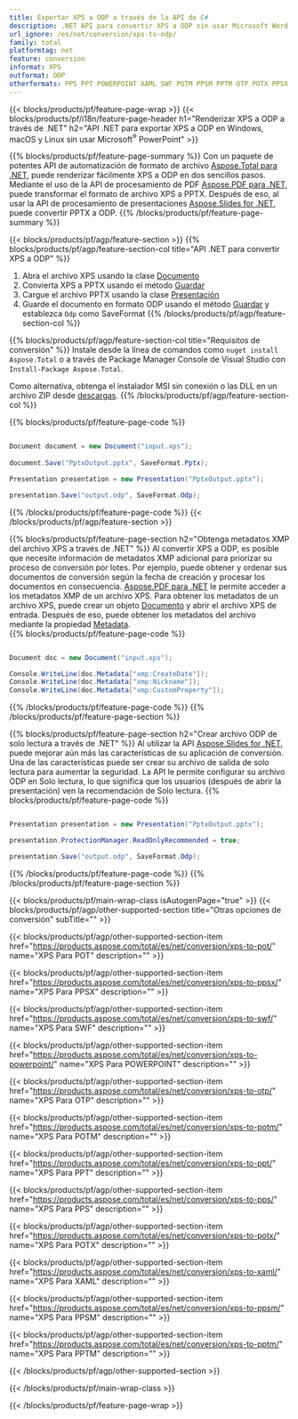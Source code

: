 ```yaml
---
title: Exportar XPS a ODP a través de la API de C#
description: .NET API para convertir XPS a ODP sin usar Microsoft Word
url_ignore: /es/net/conversion/xps-to-odp/
family: total
platformtag: net
feature: conversion
informat: XPS
outformat: ODP
otherformats: PPS PPT POWERPOINT XAML SWF POTM PPSM PPTM OTP POTX PPSX POT
---
```

{{< blocks/products/pf/feature-page-wrap >}}
{{< blocks/products/pf/i18n/feature-page-header h1="Renderizar XPS a ODP a través de .NET" h2="API .NET para exportar XPS a ODP en Windows, macOS y Linux sin usar Microsoft<sup>&reg;</sup> PowerPoint" >}}

{{% blocks/products/pf/feature-page-summary %}}
Con un paquete de potentes API de automatización de formato de archivo [Aspose.Total para .NET](https://products.aspose.com/total/net/), puede renderizar fácilmente XPS a ODP en dos sencillos pasos. Mediante el uso de la API de procesamiento de PDF [Aspose.PDF para .NET](https://products.aspose.com/pdf/net/), puede transformar el formato de archivo XPS a PPTX. Después de eso, al usar la API de procesamiento de presentaciones [Aspose.Slides for .NET](https://products.aspose.com/slides/net/), puede convertir PPTX a ODP.
{{% /blocks/products/pf/feature-page-summary  %}}

{{< blocks/products/pf/agp/feature-section >}}
{{% blocks/products/pf/agp/feature-section-col title="API .NET para convertir XPS a ODP" %}}
1. Abra el archivo XPS usando la clase [Documento](https://reference.aspose.com/pdf/net/aspose.pdf/document)
2. Convierta XPS a PPTX usando el método [Guardar](https://reference.aspose.com/pdf/net/aspose.pdf.document/save/methods/5)
3. Cargue el archivo PPTX usando la clase [Presentación](https://reference.aspose.com/slides/net/aspose.slides/presentation)
4. Guarde el documento en formato ODP usando el método [Guardar](https://reference.aspose.com/slides/net/aspose.slides.presentation/save/methods/5) y establezca `Odp` como SaveFormat
{{% /blocks/products/pf/agp/feature-section-col %}}

{{% blocks/products/pf/agp/feature-section-col title="Requisitos de conversión" %}}
Instale desde la línea de comandos como ```nuget install Aspose.Total``` o a través de Package Manager Console de Visual Studio con ```Install-Package Aspose.Total```.

Como alternativa, obtenga el instalador MSI sin conexión o las DLL en un archivo ZIP desde [descargas](https://releases.aspose.com/total/net).
{{% /blocks/products/pf/agp/feature-section-col %}}

{{% blocks/products/pf/feature-page-code %}}

```cs

Document document = new Document("input.xps");
 
document.Save("PptxOutput.pptx", SaveFormat.Pptx); 

Presentation presentation = new Presentation("PptxOutput.pptx");

presentation.Save("output.odp", SaveFormat.Odp);   
```

{{% /blocks/products/pf/feature-page-code %}}
{{< /blocks/products/pf/agp/feature-section >}}

{{% blocks/products/pf/feature-page-section  h2="Obtenga metadatos XMP del archivo XPS a través de .NET" %}}
Al convertir XPS a ODP, es posible que necesite información de metadatos XMP adicional para priorizar su proceso de conversión por lotes. Por ejemplo, puede obtener y ordenar sus documentos de conversión según la fecha de creación y procesar los documentos en consecuencia. [Aspose.PDF para .NET](https://products.aspose.com/pdf/net/) le permite acceder a los metadatos XMP de un archivo XPS. Para obtener los metadatos de un archivo XPS, puede crear un objeto [Documento](https://reference.aspose.com/pdf/net/aspose.pdf/document) y abrir el archivo XPS de entrada. Después de eso, puede obtener los metadatos del archivo mediante la propiedad [Metadata](https://reference.aspose.com/pdf/net/aspose.pdf/document/properties/metadata).  
{{% blocks/products/pf/feature-page-code %}}

```cs

Document doc = new Document("input.xps");

Console.WriteLine(doc.Metadata["xmp:CreateDate"]);
Console.WriteLine(doc.Metadata["xmp:Nickname"]);
Console.WriteLine(doc.Metadata["xmp:CustomProperty"]);
```

{{% /blocks/products/pf/feature-page-code  %}}
{{% /blocks/products/pf/feature-page-section %}}

{{% blocks/products/pf/feature-page-section  h2="Crear archivo ODP de solo lectura a través de .NET" %}}
Al utilizar la API [Aspose.Slides for .NET](https://products.aspose.com/slides/net/), puede mejorar aún más las características de su aplicación de conversión. Una de las características puede ser crear su archivo de salida de solo lectura para aumentar la seguridad. La API le permite configurar su archivo ODP en Solo lectura, lo que significa que los usuarios (después de abrir la presentación) ven la recomendación de Solo lectura. 
{{% blocks/products/pf/feature-page-code %}}

```cs

Presentation presentation = new Presentation("PptxOutput.pptx");

presentation.ProtectionManager.ReadOnlyRecommended = true;

presentation.Save("output.odp", SaveFormat.Odp);     
```

{{% /blocks/products/pf/feature-page-code  %}}
{{% /blocks/products/pf/feature-page-section %}}

{{< blocks/products/pf/main-wrap-class isAutogenPage="true" >}}
{{< blocks/products/pf/agp/other-supported-section title="Otras opciones de conversión" subTitle="" >}}

{{< blocks/products/pf/agp/other-supported-section-item href="https://products.aspose.com/total/es/net/conversion/xps-to-pot/" name="XPS Para POT" description="" >}}

{{< blocks/products/pf/agp/other-supported-section-item href="https://products.aspose.com/total/es/net/conversion/xps-to-ppsx/" name="XPS Para PPSX" description="" >}}

{{< blocks/products/pf/agp/other-supported-section-item href="https://products.aspose.com/total/es/net/conversion/xps-to-swf/" name="XPS Para SWF" description="" >}}

{{< blocks/products/pf/agp/other-supported-section-item href="https://products.aspose.com/total/es/net/conversion/xps-to-powerpoint/" name="XPS Para POWERPOINT" description="" >}}

{{< blocks/products/pf/agp/other-supported-section-item href="https://products.aspose.com/total/es/net/conversion/xps-to-otp/" name="XPS Para OTP" description="" >}}

{{< blocks/products/pf/agp/other-supported-section-item href="https://products.aspose.com/total/es/net/conversion/xps-to-potm/" name="XPS Para POTM" description="" >}}

{{< blocks/products/pf/agp/other-supported-section-item href="https://products.aspose.com/total/es/net/conversion/xps-to-ppt/" name="XPS Para PPT" description="" >}}

{{< blocks/products/pf/agp/other-supported-section-item href="https://products.aspose.com/total/es/net/conversion/xps-to-pps/" name="XPS Para PPS" description="" >}}

{{< blocks/products/pf/agp/other-supported-section-item href="https://products.aspose.com/total/es/net/conversion/xps-to-potx/" name="XPS Para POTX" description="" >}}

{{< blocks/products/pf/agp/other-supported-section-item href="https://products.aspose.com/total/es/net/conversion/xps-to-xaml/" name="XPS Para XAML" description="" >}}

{{< blocks/products/pf/agp/other-supported-section-item href="https://products.aspose.com/total/es/net/conversion/xps-to-ppsm/" name="XPS Para PPSM" description="" >}}

{{< blocks/products/pf/agp/other-supported-section-item href="https://products.aspose.com/total/es/net/conversion/xps-to-pptm/" name="XPS Para PPTM" description="" >}}



{{< /blocks/products/pf/agp/other-supported-section >}}

{{< /blocks/products/pf/main-wrap-class >}}

{{< /blocks/products/pf/feature-page-wrap >}}